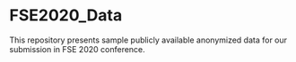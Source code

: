 # FSE2020_Data

This repository presents sample publicly available anonymized data for our submission in FSE 2020 conference.
